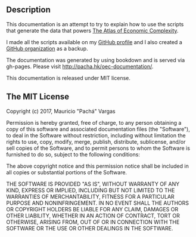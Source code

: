 ## Description

This documentation is an attempt to try to explain how to use the scripts that generate the data that powers [The Atlas of Economic Complexity](https://atlas.media.mit.edu/). 

I made all the scripts available on my [GitHub profile](https://github.com/pachamaltese) and I also created a [GitHub organization](https://github.com/observatory-economic-complexity/) as a backup.

The documentation was generated by using bookdown and is served via gh-pages. Please visit http://pacha.hk/oec-documentation/.

This documentation is released under MIT license.

## The MIT License

Copyright (c) 2017, Mauricio "Pachá" Vargas

Permission is hereby granted, free of charge, to any person obtaining
a copy of this software and associated documentation files (the
"Software"), to deal in the Software without restriction, including
without limitation the rights to use, copy, modify, merge, publish,
distribute, sublicense, and/or sell copies of the Software, and to
permit persons to whom the Software is furnished to do so, subject to
the following conditions:

The above copyright notice and this permission notice shall be
included in all copies or substantial portions of the Software.

THE SOFTWARE IS PROVIDED "AS IS", WITHOUT WARRANTY OF ANY KIND,
EXPRESS OR IMPLIED, INCLUDING BUT NOT LIMITED TO THE WARRANTIES OF
MERCHANTABILITY, FITNESS FOR A PARTICULAR PURPOSE AND
NONINFRINGEMENT. IN NO EVENT SHALL THE AUTHORS OR COPYRIGHT HOLDERS BE
LIABLE FOR ANY CLAIM, DAMAGES OR OTHER LIABILITY, WHETHER IN AN ACTION
OF CONTRACT, TORT OR OTHERWISE, ARISING FROM, OUT OF OR IN CONNECTION
WITH THE SOFTWARE OR THE USE OR OTHER DEALINGS IN THE SOFTWARE.
